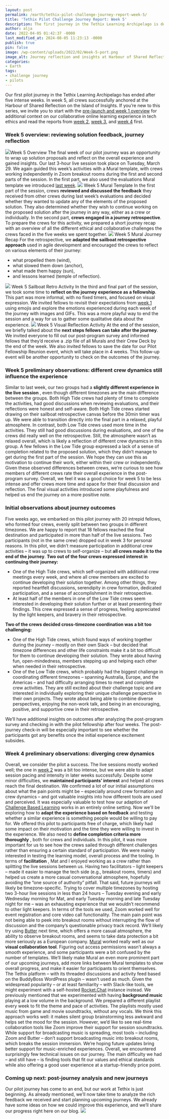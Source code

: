 ```yaml
---
layout: post
permalink: /earth/tethix-pilot-challenge-journey-report-week-5/
title: 'Tethix Pilot Challenge Journey Report: Week 5'
description: The first journey in the Tethix Learning Archipelago is done with crews wrapping up the tech ethics challenge in the Harbour of Shared Reflection.
author: alja
date: 2022-04-05 01:42:37 -0000
last_modified_at: 2024-08-05 11:23:13 -0000
publish: true
pin: false
image: /wp-content/uploads/2022/02/Week-5-port.png
image_alt: Journey reflection and insights at Harbour of Shared Reflections
categories:
- Earth
tags:
- challenge journey
- pilots
---
```

Our first pilot journey in the Tethix Learning Archipelago has ended after five intense weeks. In week 5, all crews successfully anchored at the Harbour of Shared Reflection on the Island of Insights. If you’re new to this series, we invite you to start with the [pre-launch and week 1 overview](https://tethix.co/blog/tethix-pilot-challenge-journey-report-pre-launch-and-week-1/) for additional context on our collaborative online learning experience in tech ethics and read the reports from [week 2](https://tethix.co/blog/tethix-pilot-challenge-journey-report-week-2/), [week 3](https://tethix.co/blog/tethix-pilot-challenge-journey-report-week-3/), and [week 4](https://tethix.co/blog/tethix-pilot-challenge-journey-report-week-4/) first.

### Week 5 overview: reviewing solution feedback, journey reflection

![](/wp-content/uploads/2022/03/pilot-week-5-overview.png)Week 5 Overview The final week of our pilot journey was an opportunity to wrap up solution proposals and reflect on the overall experience and gained insights. Our last 3-hour live session took place on Tuesday, March 29. We again guided this week’s activities with a Mural template, with crews working independently in Zoom breakout rooms during the first and second parts of the session. In the first part, we also used the evaluations Mural template we introduced [last week](https://tethix.co/blog/tethix-pilot-challenge-journey-report-week-4/).  ![](/wp-content/uploads/2022/04/pilot-week-5-mural-template.png) Week 5 Mural Template In the first part of the session, crews **reviewed and discussed the feedback** they received from other crews during last week’s evaluations and decided whether they wanted to update any of the elements of the proposed solution. They also determined whether they wish to continue working on the proposed solution after the journey in any way, either as a crew or individually. In the second part, **crews engaged in a journey retrospective**. To prepare the crews for this activity, we prepared a short journey recap with an overview of all the different ethical and collaborative challenges the crews faced in the five weeks we spent together.  ![](/wp-content/uploads/2022/04/pilot-week-5-mural-journey-recap.png) Week 5 Mural Journey Recap For the retrospective, we **adapted the sailboat retrospective approach** used in agile development and encouraged the crews to reflect on various elements of their journey:

* what propelled them (wind),
* what slowed them down (anchor),
* what made them happy (sun),
* and lessons learned (temple of reflection).

![](/wp-content/uploads/2022/04/pilot-week-5-mural-sailboat-retro.png) Week 5 Sailboat Retro Activity In the third and final part of the session, we took some time to **reflect on the journey experience as a fellowship**. This part was more informal, with no fixed timers, and focused on visual expression. We invited fellows to revisit their expectations from [week 1](https://tethix.co/blog/tethix-pilot-challenge-journey-report-pre-launch-and-week-1/) using emojis and explore the emotions experienced during each week of the journey with images and GIFs. This was a more playful way to end the session and a way for us to gather some qualitative data about the experience.  ![](/wp-content/uploads/2022/04/pilot-week-5-mural-visual-reflection.png) Week 5 Visual Reflection Activity At the end of the session, we briefly talked about the **next steps fellows can take after the journey**. We invited everyone to fill out our post-program survey and informed fellows that they’d receive a .zip file of all Murals and their Crew Deck by the end of the week. We also invited fellows to save the date for our Pilot Fellowship Reunion event, which will take place in 4 weeks. This follow-up event will be another opportunity to check on the outcomes of the journey.

### Week 5 preliminary observations: different crew dynamics still influence the experience

Similar to last week, our two groups had a **slightly different experience in the live session** , even though different timezones are the main difference between the groups. Both High Tide crews had plenty of time to complete the activities, had good discussions when reviewing evaluations, and their reflections were honest and self-aware. Both High Tide crews started drawing on their sailboat retrospective canvas before the 30min timer was up. We were able to transition directly into the final part in a relaxed, playful atmosphere. In contrast, both Low Tide crews used more time in the activities. They still had good discussions during evaluations, and one of the crews did really well on the retrospective. Still, the atmosphere wasn’t as relaxed overall, which is likely a reflection of different crew dynamics in this group. A few fellows in the Low Tide group expressed a lack of a sense of completion related to the proposed solution, which they didn’t manage to get during the first part of the session. We hope they can use this as motivation to continue their work, either within their crew or independently. Given these observed differences between crews, we’re curious to see how members of different crews rate their overall experience in the post-program survey. Overall, we feel it was a good choice for week 5 to be less intense and offer crews more time and space for their final discussion and reflection. The final visual activities introduced some playfulness and helped us end the journey on a more positive note.

### Initial observations about journey outcomes

Five weeks ago, we embarked on this pilot journey with 20 intrepid fellows, who formed four crews, evenly split between two groups in different timezones. We are happy to report that 18 fellows reached the final destination and participated in more than half of the live sessions. Two participants (not in the same crew) dropped out in week 3 for personal reasons. In this pilot, we didn’t measure participation in additional crew activities – it was up to crews to self-organize – but **all crews made it to the end of the journey**. **Two out of the four crews expressed interest in continuing their journey:**

* One of the High Tide crews, which self-organized with additional crew meetings every week, and where all crew members are excited to continue developing their solution together. Among other things, they reported heartfelt discussions, serendipity in crew formation, dedicated participation, and a sense of accomplishment in their retrospective.
* At least half of the members in one of the Low Tide crews seem interested in developing their solution further or at least presenting their findings. This crew expressed a sense of progress, feeling appreciated by the light keepers, and bravery in their retrospective.

**Two of the crews decided cross-timezone coordination was a bit too challenging:**

* One of the High Tide crews, which found ways of working together during the journey – mostly on their own Slack – but decided that timezone differences and other life constraints make it a bit too difficult for them to continue developing their solution. They wrote about having fun, open-mindedness, members stepping up and helping each other when needed in their retrospective.
* One of the Low Tide crews, which probably had the biggest challenge in coordinating different timezones – spanning Australia, Europe, and the Americas – and had difficulty arranging times to meet and complete crew activities. They are still excited about their challenge topic and are interested in individually exploring their unique challenge perspective in their own projects. They wrote about being able to combine diverse perspectives, enjoying the non-work talk, and being in an encouraging, positive, and supportive crew in their retrospective.

We’ll have additional insights on outcomes after analyzing the post-program survey and checking in with the pilot fellowship after four weeks. The post-journey check-in will be especially important to see whether the participants got any benefits once the initial experience excitement subsides.

### Week 4 preliminary observations: diverging crew dynamics

Overall, we consider the pilot a success. The live sessions mostly worked well; the one in [week 2](https://tethix.co/blog/tethix-pilot-challenge-journey-report-week-2/) was a bit too intense, but we were able to adapt session pacing and intensity in later weeks successfully. Despite some minor difficulties, we **maintained participants’ interest** and helped all crews reach the final destination. We confirmed a lot of our initial assumptions about what the pain points might be – especially around crew formation and crew dynamics – and got valuable insights into how different tools are used and perceived. It was especially valuable to test how our adaption of [Challenge Based Learning](https://www.challengebasedlearning.org/) works in an entirely online setting. Now we'll be exploring how to **adapt the experience based on feedback** and testing whether a similar experience is something people would be willing to pay for. We offered this pilot to participants free of charge, which likely had some impact on their motivation and the time they were willing to invest in the experience. We also need to **define completion criteria more thoroughly** , both for crews and individuals. In this pilot, it was more important for us to see how the crews sailed through different challenges rather than ensuring a certain standard of participation. We were mainly interested in testing the learning model, overall process and the tooling. In terms of **facilitation** , Mat and I enjoyed working as a crew rather than splitting the live sessions between us. Having two facilitators – light keepers – made it easier to manage the tech side (e.g., breakout rooms, timers) and helped us create a more casual conversational atmosphere, hopefully avoiding the “one source of authority” pitfall. That said, future journeys will likely be timezone-specific. Trying to cover multiple timezones by hosting two 3-hour live sessions in less than 24 hours – Tuesday evening and early Wednesday morning for Mat, and early Tuesday morning and late Tuesday night for me – was an exhausting experience that we wouldn’t recommend to other light keepers. In terms of the tools we used, Zoom worked well for event registration and core video call functionality. The main pain point was not being able to peek into breakout rooms without interrupting the flow of discussion and the company’s questionable privacy track record. We’ll likely try using [Butter](https://www.butter.us/) next time, which offers a more casual atmosphere, the ability to observe breakout rooms, and seems to take data protection a bit more seriously as a European company. [Mural](https://www.mural.co/) worked really well as our **visual collaboration tool**. Figuring out access permissions wasn’t always a smooth experience, and some participants were a bit confused by the number of templates. We’ll likely make Mural an even more prominent part of our upcoming journeys, add more links between Mural templates to show overall progress, and make it easier for participants to orient themselves. The Tethix platform – with its threaded discussions and activity feed based on the BuddyBoss WordPress plugin – wasn’t used as much. Given the widespread popularity – or at least familiarity – with Slack-like tools, we might experiment with a self-hosted [Rocket.Chat](https://rocket.chat/) instance instead. We previously mentioned that we experimented with having **background music** playing at a low volume in the background. We prepared a different playlist every week to fit the theme and pace of activities. The playlists mostly used music from game and movie soundtracks, without any vocals. We think this approach works well: it makes silent group brainstorming less awkward and helps set the mood for the session. However, we’d like to see real-time collaboration tools like Zoom improve their support for session soundtracks. While support for broadcasting music is spreading, most tools – including Zoom and Butter – don’t support broadcasting music into breakout rooms, which breaks the session immersion. We’re hoping future updates bring better support for music-enriched experiences. Overall, we encountered surprisingly few technical issues on our journey. The main difficulty we had – and still have – is finding tools that fit our values and ethical standards while also offering a good user experience at a startup-friendly price point.

### Coming up next: post-journey analysis and new journeys

Our pilot journey has come to an end, but our work at Tethix is just beginning. As already mentioned, we’ll now take time to analyze the rich feedback we received and start planning upcoming journeys. We already have some ideas on how we could improve this experience, and we’ll share our progress right here on our blog. ![](/wp-content/uploads/2022/02/tethix_challenge_journeys_hero_00.svg)
